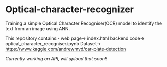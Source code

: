 # Optical-character-recognizer

Training a simple Optical Character Recogniser(OCR) model to identify the text from an image using ANN.

This repository contains:-
web page-> index.html
backend code-> optical_character_recogniser.ipynb
Dataset-> https://www.kaggle.com/andrewmvd/car-plate-detection

*Currently working on API, will upload that soon!!*
